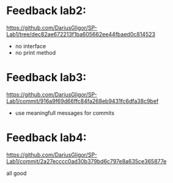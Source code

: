 
# Feedback lab2:
https://github.com/DariusGligor/SP-Lab1/tree/dec82ae672213f1ba605662ee44fbaed0c814523

- no interface
- no print method

# Feedback lab3:
https://github.com/DariusGligor/SP-Lab1/commit/916a9f69d66ffc84fa268eb9431fc6dfa38c9bef

- use meaningfull messages for commits

# Feedback lab4:
https://github.com/DariusGligor/SP-Lab1/commit/2a27ecccc0ad30b379bd6c797e8a635ce365877e

all good
